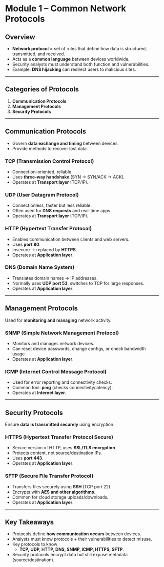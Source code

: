# Module 1 – Common Network Protocols

## Overview
- **Network protocol** = set of rules that define how data is structured, transmitted, and received.  
- Acts as a **common language** between devices worldwide.  
- Security analysts must understand both function and vulnerabilities.  
- Example: **DNS hijacking** can redirect users to malicious sites.  

---

## Categories of Protocols
1. **Communication Protocols**  
2. **Management Protocols**  
3. **Security Protocols**  

---

## Communication Protocols
- Govern **data exchange and timing** between devices.  
- Provide methods to recover lost data.  

### TCP (Transmission Control Protocol)  
- Connection-oriented, reliable.  
- Uses **three-way handshake** (SYN → SYN/ACK → ACK).  
- Operates at **Transport layer** (TCP/IP).  

### UDP (User Datagram Protocol)  
- Connectionless, faster but less reliable.  
- Often used for **DNS requests** and real-time apps.  
- Operates at **Transport layer** (TCP/IP).  

### HTTP (Hypertext Transfer Protocol)  
- Enables communication between clients and web servers.  
- Uses **port 80**.  
- Insecure → replaced by **HTTPS**.  
- Operates at **Application layer**.  

### DNS (Domain Name System)  
- Translates domain names → IP addresses.  
- Normally uses **UDP port 53**, switches to TCP for large responses.  
- Operates at **Application layer**.  

---

## Management Protocols
Used for **monitoring and managing** network activity.  

### SNMP (Simple Network Management Protocol)  
- Monitors and manages network devices.  
- Can reset device passwords, change configs, or check bandwidth usage.  
- Operates at **Application layer**.  

### ICMP (Internet Control Message Protocol)  
- Used for error reporting and connectivity checks.  
- Common tool: **ping** (checks connectivity/latency).  
- Operates at **Internet layer**.  

---

## Security Protocols
Ensure **data is transmitted securely** using encryption.  

### HTTPS (Hypertext Transfer Protocol Secure)  
- Secure version of HTTP, uses **SSL/TLS encryption**.  
- Protects content, not source/destination IPs.  
- Uses **port 443**.  
- Operates at **Application layer**.  

### SFTP (Secure File Transfer Protocol)  
- Transfers files securely using **SSH** (TCP port 22).  
- Encrypts with **AES and other algorithms**.  
- Common for cloud storage uploads/downloads.  
- Operates at **Application layer**.  

---

## Key Takeaways
- Protocols define **how communication occurs** between devices.  
- Analysts must know protocols + their vulnerabilities to detect misuse.  
- Key protocols to know:  
  - **TCP, UDP, HTTP, DNS, SNMP, ICMP, HTTPS, SFTP**.  
- Security protocols encrypt data but still expose metadata (source/destination).  

